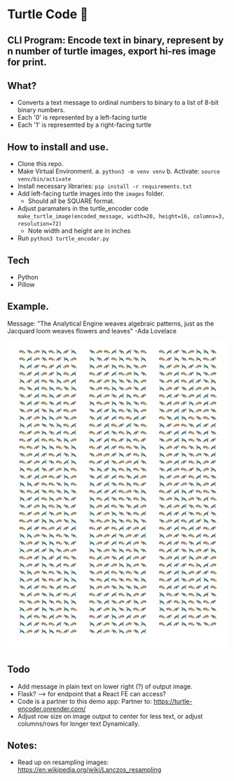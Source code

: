 # Turtle Code 🐢

## CLI Program: Encode text in binary, represent by n number of turtle images, export hi-res image for print.

## What?

- Converts a text message to ordinal numbers to binary to a list of 8-bit binary numbers. 
- Each '0' is represented by a left-facing turtle
- Each '1' is represemted by a right-facing turtle

## How to install and use.
- Clone this repo.
- Make Virtual Environment.
    a. `python3 -m venv venv`
    b. Activate: `source venv/bin/activate`
- Install necessary libraries: `pip install -r requirements.txt`
- Add left-facing turtle images into the `images` folder. 
    - Should all be SQUARE format.
- Adjust paramaters in the turtle_encoder code `make_turtle_image(encoded_message, width=20, height=16, columns=3, resolution=72)`
    - Note width and height are in inches
- Run `python3 turtle_encoder.py`

## Tech

- Python
- Pillow

## Example.

Message: "The Analytical Engine weaves algebraic patterns, just as the Jacquard loom weaves flowers and leaves" -Ada Lovelace

![lots of turtles in 3 columns](out/ada_quote.jpg)

## Todo

- Add message in plain text on lower right (?) of output image.
- Flask? --> for endpoint that a React FE can access?
- Code is a partner to this demo app: Partner to: https://turtle-encoder.onrender.com/
- Adjust row size on image output to center for less text, or adjust columns/rows for longer text Dynamically.

## Notes:

- Read up on resampling images: https://en.wikipedia.org/wiki/Lanczos_resampling